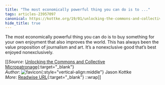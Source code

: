 ```yaml
---
title: "The most economically powerful thing you can do is to ..."
tags: articles-23957097
canonical: https://kottke.org/19/01/unlocking-the-commons-and-collective-micropatronage
hide_title: true
---
```


The most economically powerful thing you can do is to buy something for your own enjoyment that also improves the world. This has always been the value proposition of journalism and art. It’s a nonexclusive good that’s best enjoyed nonexclusively.


[[_Source_: [Unlocking the Commons and Collective Micropatronage](https://kottke.org/19/01/unlocking-the-commons-and-collective-micropatronage){:target="_blank"}<br>
_Author_: ![favicon](https://s2.googleusercontent.com/s2/favicons?domain=kottke.org){:style="vertical-align:middle"} Jason Kottke<br>
_More_: [Readwise URL](https://readwise.io/open/468297179){:target="_blank"}
::wrap]]